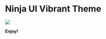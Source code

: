 # Ninja UI Vibrant Theme

![](https://raw.githubusercontent.com/ntkvu/ninja-ui-vibrant-syntax-vscode/master/images/sample.png)

**Enjoy!**